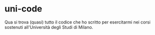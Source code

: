 # uni-code
Qua si trova (quasi) tutto il codice che ho scritto per esercitarmi nei corsi sostenuti all'Università degli Studi di Milano.
